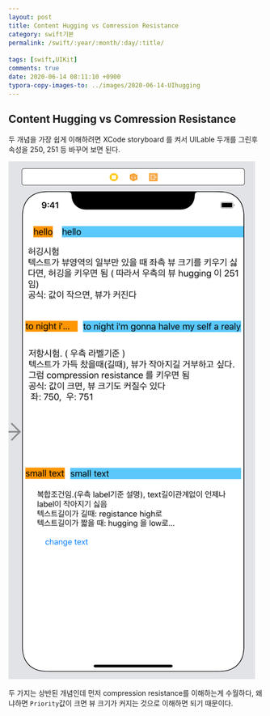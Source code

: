 ```yaml
---
layout: post
title: Content Hugging vs Comression Resistance
category: swift기본
permalink: /swift/:year/:month/:day/:title/

tags: [swift,UIKit]
comments: true
date: 2020-06-14 08:11:10 +0900
typora-copy-images-to: ../images/2020-06-14-UIhugging
---
```


## Content Hugging vs Comression Resistance

두 개념을 가장 쉽게 이해하려면 XCode storyboard 를 켜서 UILable 두개를 그린후 속성을 250, 251 등 바꾸어 보면 된다.

![Hugging vs compression resistance](/images/2020-06-14-UIhugging/hugging.png)

두 가지는 상반된 개념인데 먼저 compression resistance를 이해하는게 수월하다, 왜냐하면 `Priority`값이 크면 뷰 크기가 커지는 것으로 이해하면 되기 때문이다.